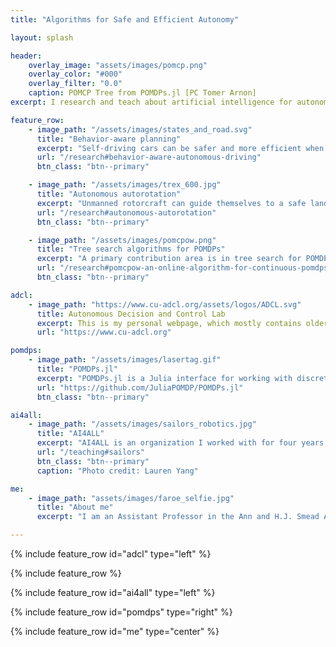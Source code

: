 ```yaml
---
title: "Algorithms for Safe and Efficient Autonomy"

layout: splash

header:
    overlay_image: "assets/images/pomcp.png"
    overlay_color: "#000"
    overlay_filter: "0.0"
    caption: POMCP Tree from POMDPs.jl [PC Tomer Arnon]
excerpt: I research and teach about artificial intelligence for autonomous vehicles.

feature_row:
    - image_path: "/assets/images/states_and_road.svg"
      title: "Behavior-aware planning"
      excerpt: "Self-driving cars can be safer and more efficient when they reason about latent states related to behavior."
      url: "/research#behavior-aware-autonomous-driving"
      btn_class: "btn--primary"

    - image_path: "/assets/images/trex_600.jpg"
      title: "Autonomous autorotation"
      excerpt: "Unmanned rotorcraft can guide themselves to a safe landing without power using a maneuver called autorotation."
      url: "/research#autonomous-autorotation"
      btn_class: "btn--primary"

    - image_path: "/assets/images/pomcpow.png"
      title: "Tree search algorithms for POMDPs"
      excerpt: "A primary contribution area is in tree search for POMDPs. In particular, we have pioneered the application of these algorithms to problems with continuous domains."
      url: "/research#pomcpow-an-online-algorithm-for-continuous-pomdps"
      btn_class: "btn--primary"

adcl:
    - image_path: "https://www.cu-adcl.org/assets/logos/ADCL.svg"
      title: Autonomous Decision and Control Lab
      excerpt: This is my personal webpage, which mostly contains older work that I did as a student. Please see my research group webpage at [https://www.cu-adcl.org]() for more up-to-date information!
      url: "https://www.cu-adcl.org"

pomdps:
    - image_path: "/assets/images/lasertag.gif"
      title: "POMDPs.jl"
      excerpt: "POMDPs.jl is a Julia interface for working with discrete and continuous, fully and partially observable Markov decision processes (See an example [here](https://nbviewer.jupyter.org/url/zachary.sunberg.net/assets/notebooks/pomdps_lightdark_demo.ipynb))."
      url: "https://github.com/JuliaPOMDP/POMDPs.jl"
      btn_class: "btn--primary"

ai4all:
    - image_path: "/assets/images/sailors_robotics.jpg"
      title: "AI4ALL"
      excerpt: "AI4ALL is an organization I worked with for four years to increase diversity and inclusion in artificial intelligence. [Photo credit: Lauren Yang]"
      url: "/teaching#sailors"
      btn_class: "btn--primary"
      caption: "Photo credit: Lauren Yang"

me:
    - image_path: "assets/images/faroe_selfie.jpg"
      title: "About me"
      excerpt: "I am an Assistant Professor in the Ann and H.J. Smead Aerospace Engineering Sciences department at the University of Colorado Boulder. If you are interested in my research in artificial intelligence or aerospace vehicle control,  please [reach out](/contact)."

---
```


{% include feature_row id="adcl" type="left" %}

{% include feature_row %}

{% include feature_row id="ai4all" type="left" %}

{% include feature_row id="pomdps" type="right" %}

{% include feature_row id="me" type="center" %}
